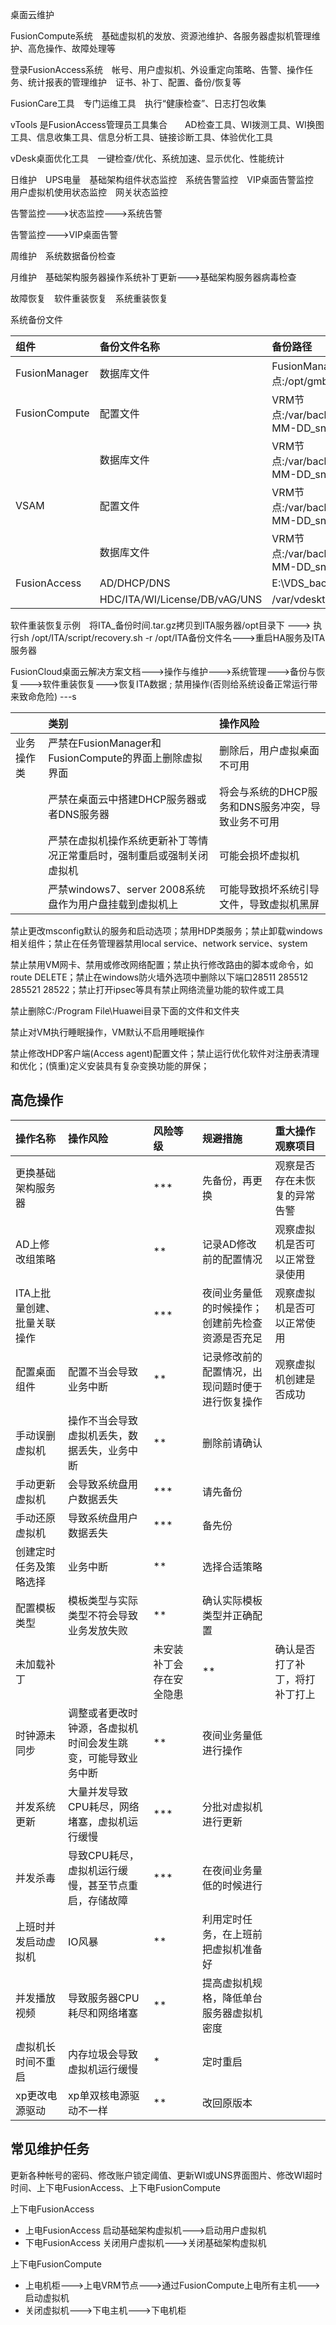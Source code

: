 桌面云维护

FusionCompute系统　基础虚拟机的发放、资源池维护、各服务器虚拟机管理维护、高危操作、故障处理等

登录FusionAccess系统　帐号、用户虚拟机、外设重定向策略、告警、操作任务、统计报表的管理维护　证书、补丁、配置、备份/恢复等

FusionCare工具　专门运维工具　执行“健康检查”、日志打包收集

vTools 是FusionAccess管理员工具集合　　AD检查工具、WI拨测工具、WI换图工具、信息收集工具、信息分析工具、链接诊断工具、体验优化工具

vDesk桌面优化工具　一键检查/优化、系统加速、显示优化、性能统计

日维护　UPS电量　基础架构组件状态监控　系统告警监控　VIP桌面告警监控　用户虚拟机使用状态监控　网关状态监控

告警监控--->状态监控--->系统告警

告警监控--->VIP桌面告警

周维护　系统数据备份检查

月维护　基础架构服务器操作系统补丁更新--->基础架构服务器病毒检查

故障恢复　软件重装恢复　系统重装恢复　

系统备份文件

|组件|备份文件名称|备份路径|
|:---|:---|:---|
|FusionManager|数据库文件|FusionManager节点:/opt/gmbackup/db/manualbk/|
|FusionCompute|配置文件|VRM节点:/var/backup/manual/YYYY-MM-DD_sn/DATA|
||数据库文件|VRM节点:/var/backup/manual/YYYY-MM-DD_sn/DB|
|VSAM|配置文件|VRM节点:/var/backup/manual/YYYY-MM-DD_sn/DATA|
||数据库文件|VRM节点:/var/backup/manual/YYYY-MM-DD_sn/DB|
|FusionAccess|AD/DHCP/DNS|E:\VDS_backup\ConfBackup|
||HDC/ITA/WI/License/DB/vAG/UNS|/var/vdesktop/backup|

软件重装恢复示例　将ITA_备份时间.tar.gz拷贝到ITA服务器/opt目录下 ---> 执行sh /opt/ITA/script/recovery.sh -r /opt/ITA备份文件名--->重启HA服务及ITA服务器

FusionCloud桌面云解决方案文档--->操作与维护--->系统管理--->备份与恢复--->软件重装恢复--->恢复ITA数据
;
禁用操作(否则给系统设备正常运行带来致命危险)
---s

||类别|操作风险|
|:---|:---|:---|
|业务操作类|严禁在FusionManager和FusionCompute的界面上删除虚拟界面|删除后，用户虚拟桌面不可用|
||严禁在桌面云中搭建DHCP服务器或者DNS服务器|将会与系统的DHCP服务和DNS服务冲突，导致业务不可用|
||严禁在虚拟机操作系统更新补丁等情况正常重启时，强制重启或强制关闭虚拟机|可能会损坏虚拟机|
||严禁windows7、server 2008系统盘作为用户盘挂载到虚拟机上|可能导致损坏系统引导文件，导致虚拟机黑屏|

禁止更改msconfig默认的服务和启动选项；禁用HDP类服务；禁止卸载windows相关组件；禁止在任务管理器禁用local service、network service、system

禁止禁用VM网卡、禁用或修改网络配置；禁止执行修改路由的脚本或命令，如route DELETE；禁止在windows防火墙外选项中删除以下端口28511 285512 285521 28522；禁止打开ipsec等具有禁止网络流量功能的软件或工具

禁止删除C:/Program File\Huawei目录下面的文件和文件夹

禁止对VM执行睡眠操作，VM默认不启用睡眠操作

禁止修改HDP客户端(Access agent)配置文件；禁止运行优化软件对注册表清理和优化；(慎重)定义安装具有复杂变换功能的屏保；

高危操作
---

|操作名称|操作风险|风险等级|规避措施|重大操作观察项目|
|:---|:---|:---|:---|:---|
|更换基础架构服务器||***|先备份，再更换|观察是否存在未恢复的异常告警|
|AD上修改组策略||**|记录AD修改前的配置情况|观察虚拟机是否可以正常登录使用|
|ITA上批量创建、批量关联操作||***|夜间业务量低的时候操作；创建前先检查资源是否充足|观察虚拟机是否可以正常使用|
|配置桌面组件|配置不当会导致业务中断|**|记录修改前的配置情况，出现问题时便于进行恢复操作|观察虚拟机创建是否成功|
|手动误删虚拟机|操作不当会导致虚拟机丢失，数据丢失，业务中断|**|删除前请确认||
|手动更新虚拟机|会导致系统盘用户数据丢失|***|请先备份||
|手动还原虚拟机|导致系统盘用户数据丢失|***|备先份||
|创建定时任务及策略选择|业务中断|**|选择合适策略||
|配置模板类型|模板类型与实际类型不符会导致业务发放失败|**|确认实际模板类型并正确配置||
|未加载补丁||未安装补丁会存在安全隐患|**|确认是否打了补丁，将打补丁打上|
|时钟源未同步|调整或者更改时钟源，各虚拟机时间会发生跳变，可能导致业务中断|**|夜间业务量低进行操作||
|并发系统更新|大量并发导致CPU耗尽，网络堵塞，虚拟机运行缓慢|***|分批对虚拟机进行更新||
|并发杀毒|导致CPU耗尽，虚拟机运行缓慢，甚至节点重启，存储故障|***|在夜间业务量低的时候进行||
|上班时并发启动虚拟机|IO风暴|**|利用定时任务，在上班前把虚拟机准备好||
|并发播放视频|导致服务器CPU耗尽和网络堵塞|**|提高虚拟机规格，降低单台服务器虚拟机密度||
|虚拟机长时间不重启|内存垃圾会导致虚拟机运行缓慢|*|定时重启||
|xp更改电源驱动|xp单双核电源驱动不一样|**|改回原版本||

常见维护任务
---

更新各种帐号的密码、修改账户锁定阈值、更新WI或UNS界面图片、修改WI超时时间、上下电FusionAccess、上下电FusionCompute

上下电FusionAccess
- 上电FusionAccess 启动基础架构虚拟机--->启动用户虚拟机
- 下电FusionAccess 关闭用户虚拟机--->关闭基础架构虚拟机

上下电FusionCompute
- 上电机柜--->上电VRM节点--->通过FusionCompute上电所有主机--->启动虚拟机
- 关闭虚拟机--->下电主机--->下电机柜